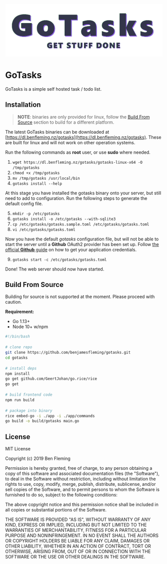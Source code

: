 ![GoTasks Header Image](https://raw.githubusercontent.com/benjamesfleming/gotasks/master/docs/images/header.gif)

# GoTasks

GoTasks is a simple self hosted task / todo list.


## Installation

>**NOTE**: binaries are only provided for linux, follow the [Build From Source]() section to build for a different platform.

The latest GoTasks binaries can be downloaded at [https://dl.benfleming.nz/gotasks](https://dl.benfleming.nz/gotasks). These are built for linux and will not work on other operation systems.

Run the following commands as **root** user, or use **sudo** where needed.

1. `wget https://dl.benfleming.nz/gotasks/gotasks-linux-x64 -O /tmp/gotasks`
2. `chmod +x /tmp/gotasks`
3. `mv /tmp/gotasks /usr/local/bin`
4. `gotasks install --help`

At this stage you have installed the gotasks binary onto your server, but still need to add to configuration. Run the following steps to generate the default config file.

5. `mkdir -p /etc/gotasks`
6. `gotasks install -o /etc/gotasks --with-sqlite3`
7. `cp /etc/gotasks/gotasks.sample.toml /etc/gotasks/gotasks.toml`
8. `vi /etc/gotasks/gotasks.toml`

Now you have the default *gotasks* configuration file, but will not be able to start the server until a **Github**  OAuth2 provider has been set up. Follow [the official **Github** guide](https://developer.github.com/apps/building-oauth-apps/creating-an-oauth-app/) on how to get your application credentials.

9. `gotasks start -c /etc/gotasks/gotasks.toml`

Done! The web server should now have started.


## Build From Source

Building for source is not supported at the moment. Please proceed with caution.

**Requirement:**
 
* Go 1.13+
* Node 10+ w/npm

```bash
#!/bin/bash

# clone repo
git clone https://github.com/benjamesfleming/gotasks.git
cd gotasks

# install deps
npm install
go get github.com/GeertJohan/go.rice/rice
go get

# build frontend code
npm run build

# package into binary
rice embed-go -i ./app -i ./app/commands
go build -o build/gotasks main.go
```

## License

MIT License

Copyright (c) 2019 Ben Fleming

Permission is hereby granted, free of charge, to any person obtaining a copy
of this software and associated documentation files (the "Software"), to deal
in the Software without restriction, including without limitation the rights
to use, copy, modify, merge, publish, distribute, sublicense, and/or sell
copies of the Software, and to permit persons to whom the Software is
furnished to do so, subject to the following conditions:

The above copyright notice and this permission notice shall be included in all
copies or substantial portions of the Software.

THE SOFTWARE IS PROVIDED "AS IS", WITHOUT WARRANTY OF ANY KIND, EXPRESS OR
IMPLIED, INCLUDING BUT NOT LIMITED TO THE WARRANTIES OF MERCHANTABILITY,
FITNESS FOR A PARTICULAR PURPOSE AND NONINFRINGEMENT. IN NO EVENT SHALL THE
AUTHORS OR COPYRIGHT HOLDERS BE LIABLE FOR ANY CLAIM, DAMAGES OR OTHER
LIABILITY, WHETHER IN AN ACTION OF CONTRACT, TORT OR OTHERWISE, ARISING FROM,
OUT OF OR IN CONNECTION WITH THE SOFTWARE OR THE USE OR OTHER DEALINGS IN THE
SOFTWARE.